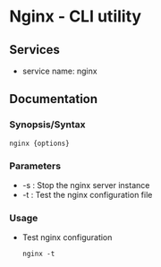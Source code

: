 # Nginx - CLI utility

## Services
+ service name: nginx

## Documentation

### Synopsis/Syntax
```console
nginx {options}
```

### Parameters
+ -s : Stop the nginx server instance
+ -t : Test the nginx configuration file

### Usage
- Test nginx configuration
    ```console
    nginx -t
    ```
